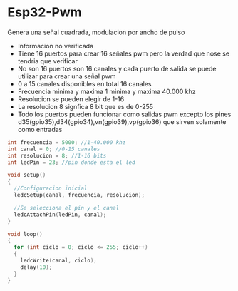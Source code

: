 # Esp32-Pwm
Genera una señal cuadrada, modulacion por ancho de pulso

* Informacion no verificada
* Tiene 16 puertos para crear 16 señales pwm pero la verdad que nose se tendria que verificar
* No son 16 puertos son 16 canales y cada puerto de salida se puede utilizar para crear una señal pwm
* 0 a 15 canales disponibles en total 16 canales
* Frecuencia minima y maxima 1 minima y maxima 40.000 khz
* Resolucion se pueden elegir de 1-16
* La resolucion 8 signfica 8 bit que es de 0-255
* Todo los puertos pueden funcionar como salidas pwm excepto los pines d35(gpio35),d34(gpio34),vn(gpio39),vp(gpio36) que sirven solamente como entradas

```c++
int frecuencia = 5000; //1-40.000 khz
int canal = 0; //0-15 canales
int resolucion = 8; //1-16 bits
int ledPin = 23; //pin donde esta el led

void setup()
{
  //Configuracion inicial
  ledcSetup(canal, frecuencia, resolucion);

  //Se selecciona el pin y el canal
  ledcAttachPin(ledPin, canal);
}

void loop()
{
  for (int ciclo = 0; ciclo <= 255; ciclo++)
  {
    ledcWrite(canal, ciclo);
    delay(10);
  }
}
```
